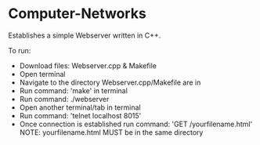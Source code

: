 # Computer-Networks

Establishes a simple Webserver written in C++.

To run:
- Download files: Webserver.cpp & Makefile
- Open terminal
- Navigate to the directory Webserver.cpp/Makefile are in
- Run command: 'make' in terminal
- Run command: ./webserver
- Open another terminal/tab in terminal
- Run command: 'telnet localhost 8015'
- Once connection is established run command: 'GET /yourfilename.html'
NOTE: yourfilename.html MUST be in the same directory
